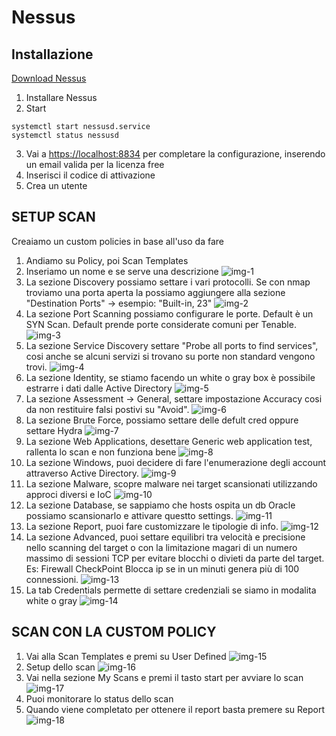 # Nessus 


## Installazione
[Download Nessus](https://www.tenable.com/downloads/nessus?loginAttempted=true)

1. Installare Nessus
2. Start
```
systemctl start nessusd.service
systemctl status nessusd
```
3. Vai a [https://localhost:8834](https://localhost:8834) per completare la configurazione, inserendo un email valida per la licenza free
4. Inserisci il codice di attivazione
5. Crea un utente


## SETUP SCAN

Creaiamo un custom policies in base all'uso da fare

1. Andiamo su Policy, poi Scan Templates
2. Inseriamo un nome e se serve una descrizione 
![img-1](https://github.com/Jxancestral17/utilitiesCyberSecurity/blob/master/VA/IMG/nessus-custom-1.png)
3. La sezione Discovery possiamo settare i vari protocolli. Se con nmap troviamo una porta aperta la possiamo aggiungere alla sezione "Destination Ports" -> esempio: "Built-in, 23"
![img-2](https://github.com/Jxancestral17/utilitiesCyberSecurity/blob/master/VA/IMG/img-2.png)
4. La sezione Port Scanning possiamo configurare le porte. Default è un SYN Scan. Default prende porte considerate comuni per Tenable.
![img-3](https://github.com/Jxancestral17/utilitiesCyberSecurity/blob/master/VA/IMG/img-3.png)
5. La sezione Service Discovery settare "Probe all ports to find services", cosi anche se alcuni servizi si trovano su porte non standard vengono trovi.
![img-4](https://github.com/Jxancestral17/utilitiesCyberSecurity/blob/master/VA/IMG/img-4.png)
6. La sezione Identity, se stiamo facendo un white o gray box è possibile estrarre i dati dalle Active Directory
![img-5](https://github.com/Jxancestral17/utilitiesCyberSecurity/blob/master/VA/IMG/img-5.png)
7. La sezione Assessment -> General, settare impostazione Accuracy cosi da non restituire falsi postivi su "Avoid".
![img-6](https://github.com/Jxancestral17/utilitiesCyberSecurity/blob/master/VA/IMG/img-6.png)
8. La sezione Brute Force, possiamo settare delle defult cred oppure settare Hydra
![img-7](https://github.com/Jxancestral17/utilitiesCyberSecurity/blob/master/VA/IMG/img-7.png)
9. La sezione Web Applications, desettare Generic web application test, rallenta lo scan e non funziona bene 
![img-8](https://github.com/Jxancestral17/utilitiesCyberSecurity/blob/master/VA/IMG/img-8.png)
10. La sezione Windows, puoi decidere di fare l'enumerazione degli account attraverso Active Directory.
![img-9](https://github.com/Jxancestral17/utilitiesCyberSecurity/blob/master/VA/IMG/img-9.png)
11. La sezione Malware, scopre malware nei target scansionati utilizzando approci diversi e IoC 
![img-10](https://github.com/Jxancestral17/utilitiesCyberSecurity/blob/master/VA/IMG/img-10.png)
12. La sezione Database, se sappiamo che hosts ospita un db Oracle possiamo scansionarlo e attivare questto settings.
![img-11](https://github.com/Jxancestral17/utilitiesCyberSecurity/blob/master/VA/IMG/img-11.png)
13. La sezione Report, puoi fare customizzare le tipologie di info. 
![img-12](https://github.com/Jxancestral17/utilitiesCyberSecurity/blob/master/VA/IMG/img-12.png)
14. La sezione Advanced, puoi settare equilibri tra velocità e precisione nello scanning del target o con la limitazione magari di un numero massimo di sessioni TCP per evitare blocchi o divieti da parte del target. Es: Firewall CheckPoint Blocca ip se in un minuti genera più di 100 connessioni.
![img-13](https://github.com/Jxancestral17/utilitiesCyberSecurity/blob/master/VA/IMG/img-13.png)
15. La tab Credentials permette di settare credenziali se siamo in modalita white o gray 
![img-14](https://github.com/Jxancestral17/utilitiesCyberSecurity/blob/master/VA/IMG/img-14.png)

## SCAN CON LA CUSTOM POLICY 

1. Vai alla Scan Templates e premi su User Defined
![img-15](https://github.com/Jxancestral17/utilitiesCyberSecurity/blob/master/VA/IMG/img-15.png)
2. Setup dello scan
![img-16](https://github.com/Jxancestral17/utilitiesCyberSecurity/blob/master/VA/IMG/img-16.png)
3. Vai nella sezione My Scans e premi il tasto start per avviare lo scan 
![img-17](https://github.com/Jxancestral17/utilitiesCyberSecurity/blob/master/VA/IMG/img-17.png)
4. Puoi monitorare lo status dello scan
5. Quando viene completato per ottenere il report basta premere su Report 
![img-18](https://github.com/Jxancestral17/utilitiesCyberSecurity/blob/master/VA/IMG/img-18.png)







